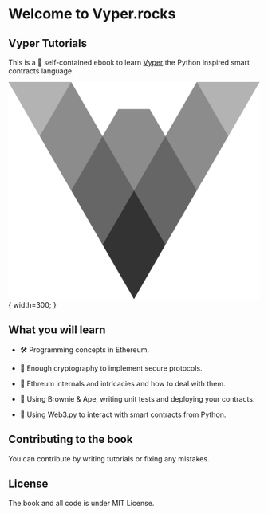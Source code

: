 # Welcome to Vyper.rocks

##  Vyper Tutorials

This is a :construction: self-contained ebook to learn [Vyper](https://vyper.readthedocs.io/en/stable/) the Python inspired smart contracts language.

![vyper-log](assets/vyper-logo-transparent.svg){ width=300; }

## What you will learn

* :hammer_and_wrench: Programming concepts in Ethereum.

* :sponge: Enough cryptography to implement secure protocols.

* :toolbox: Ethreum internals and intricacies and how to deal with them.

* :link: Using Brownie & Ape, writing unit tests and deploying your contracts.

* :satellite: Using Web3.py to interact with smart contracts from Python.

## Contributing to the book

You can contribute by writing tutorials or fixing any mistakes.

## License

The book and all code is under MIT License.
